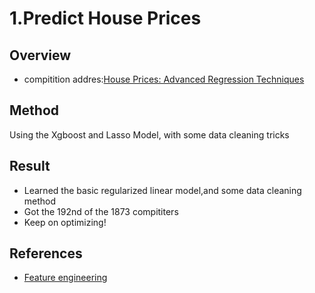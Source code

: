 # 1.Predict House Prices
## Overview
- compitition addres:[House Prices: Advanced Regression Techniques](https://www.kaggle.com/c/house-prices-advanced-regression-techniques)

## Method
Using the Xgboost and Lasso Model, with some data cleaning tricks

## Result
- Learned the basic regularized linear model,and some data cleaning method
- Got the 192nd of the 1873 compititers
- Keep on optimizing! 

## References
- [Feature engineering](https://www.kaggle.com/humananalog/house-prices-advanced-regression-techniques/xgboost-lasso)

